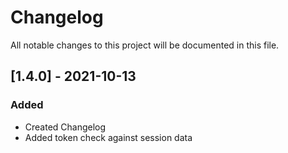 # Changelog
All notable changes to this project will be documented in this file.

## [1.4.0] - 2021-10-13

### Added
- Created Changelog
- Added token check against session data